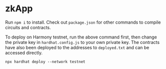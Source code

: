 # zkApp

Run `npm i` to install. Check out `package.json` for other commands to compile circuits and contracts.

To deploy on Harmony testnet, run the above command first, then change the private key in `hardhat.config.js` to your own private key. The contracts have also been deployed to the addresses to `deployed.txt` and can be accessed directly.

```shell
npx hardhat deploy --network testnet
```